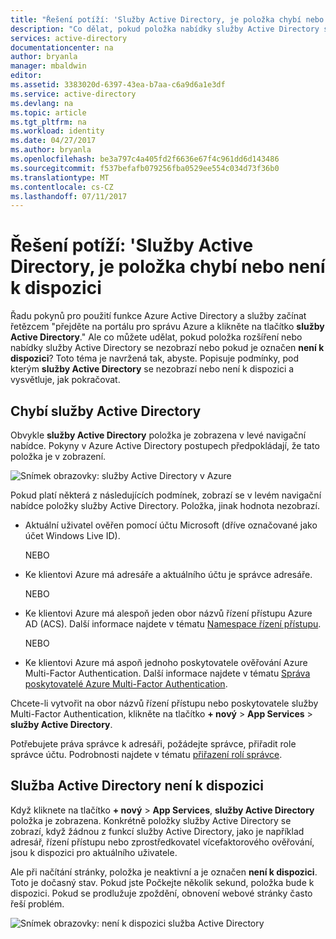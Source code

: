 ```yaml
---
title: "Řešení potíží: 'Služby Active Directory, je položka chybí nebo není k dispozici | Microsoft Docs"
description: "Co dělat, pokud položka nabídky služby Active Directory se nezobrazí na portálu správy Azure."
services: active-directory
documentationcenter: na
author: bryanla
manager: mbaldwin
editor: 
ms.assetid: 3383020d-6397-43ea-b7aa-c6a9d6a1e3df
ms.service: active-directory
ms.devlang: na
ms.topic: article
ms.tgt_pltfrm: na
ms.workload: identity
ms.date: 04/27/2017
ms.author: bryanla
ms.openlocfilehash: be3a797c4a405fd2f6636e67f4c961dd6d143486
ms.sourcegitcommit: f537befafb079256fba0529ee554c034d73f36b0
ms.translationtype: MT
ms.contentlocale: cs-CZ
ms.lasthandoff: 07/11/2017
---
```

# <a name="troubleshooting-active-directory-item-is-missing-or-not-available"></a>Řešení potíží: 'Služby Active Directory, je položka chybí nebo není k dispozici
Řadu pokynů pro použití funkce Azure Active Directory a služby začínat řetězcem "přejděte na portálu pro správu Azure a klikněte na tlačítko **služby Active Directory**." Ale co můžete udělat, pokud položka rozšíření nebo nabídky služby Active Directory se nezobrazí nebo pokud je označen **není k dispozici**? Toto téma je navržená tak, abyste. Popisuje podmínky, pod kterým **služby Active Directory** se nezobrazí nebo není k dispozici a vysvětluje, jak pokračovat.

## <a name="active-directory-is-missing"></a>Chybí služby Active Directory
Obvykle **služby Active Directory** položka je zobrazena v levé navigační nabídce. Pokyny v Azure Active Directory postupech předpokládají, že tato položka je v zobrazení.

![Snímek obrazovky: služby Active Directory v Azure](./media/active-directory-troubleshooting/typical-view.png)

Pokud platí některá z následujících podmínek, zobrazí se v levém navigační nabídce položky služby Active Directory. Položka, jinak hodnota nezobrazí.

* Aktuální uživatel ověřen pomocí účtu Microsoft (dříve označované jako účet Windows Live ID).
  
    NEBO
* Ke klientovi Azure má adresáře a aktuálního účtu je správce adresáře.
  
    NEBO
* Ke klientovi Azure má alespoň jeden obor názvů řízení přístupu Azure AD (ACS). Další informace najdete v tématu [Namespace řízení přístupu](https://msdn.microsoft.com/library/azure/gg185908.aspx).
  
    NEBO
* Ke klientovi Azure má aspoň jednoho poskytovatele ověřování Azure Multi-Factor Authentication. Další informace najdete v tématu [Správa poskytovatelé Azure Multi-Factor Authentication](../multi-factor-authentication/multi-factor-authentication-get-started-cloud.md).

Chcete-li vytvořit na obor názvů řízení přístupu nebo poskytovatele služby Multi-Factor Authentication, klikněte na tlačítko **+ nový** > **App Services** > **služby Active Directory**.

Potřebujete práva správce k adresáři, požádejte správce, přiřadit role správce účtu. Podrobnosti najdete v tématu [přiřazení rolí správce](active-directory-assign-admin-roles.md).

## <a name="active-directory-is-not-available"></a>Služba Active Directory není k dispozici
Když kliknete na tlačítko **+ nový** > **App Services**, **služby Active Directory** položka je zobrazena. Konkrétně položky služby Active Directory se zobrazí, když žádnou z funkcí služby Active Directory, jako je například adresář, řízení přístupu nebo zprostředkovatel vícefaktorového ověřování, jsou k dispozici pro aktuálního uživatele.

Ale při načítání stránky, položka je neaktivní a je označen **není k dispozici**. Toto je dočasný stav. Pokud jste Počkejte několik sekund, položka bude k dispozici. Pokud se prodlužuje zpoždění, obnovení webové stránky často řeší problém.

![Snímek obrazovky: není k dispozici služba Active Directory](./media/active-directory-troubleshooting/not-available.png)

